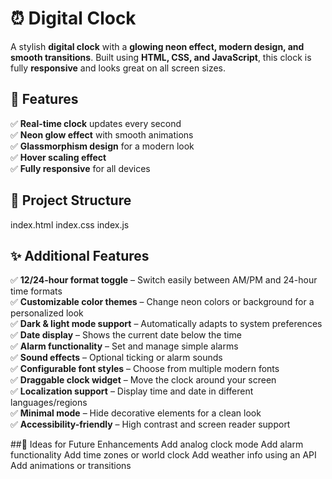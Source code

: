 # ⏰ Digital Clock

A stylish **digital clock** with a **glowing neon effect, modern design, and smooth transitions**. Built using **HTML, CSS, and JavaScript**, this clock is fully **responsive** and looks great on all screen sizes.

## 🚀 Features
✅ **Real-time clock** updates every second  
✅ **Neon glow effect** with smooth animations  
✅ **Glassmorphism design** for a modern look  
✅ **Hover scaling effect**  
✅ **Fully responsive** for all devices  

## 📂 Project Structure
index.html
index.css
index.js

## ✨ Additional Features

✅ **12/24-hour format toggle** – Switch easily between AM/PM and 24-hour time formats  
✅ **Customizable color themes** – Change neon colors or background for a personalized look  
✅ **Dark & light mode support** – Automatically adapts to system preferences  
✅ **Date display** – Shows the current date below the time  
✅ **Alarm functionality** – Set and manage simple alarms  
✅ **Sound effects** – Optional ticking or alarm sounds  
✅ **Configurable font styles** – Choose from multiple modern fonts  
✅ **Draggable clock widget** – Move the clock around your screen  
✅ **Localization support** – Display time and date in different languages/regions  
✅ **Minimal mode** – Hide decorative elements for a clean look  
✅ **Accessibility-friendly** – High contrast and screen reader support  

##🧠 Ideas for Future Enhancements
Add analog clock mode
Add alarm functionality
Add time zones or world clock
Add weather info using an API
Add animations or transitions
